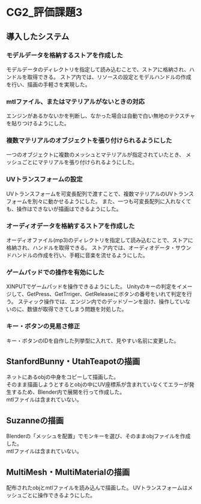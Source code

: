 # CG2_評価課題3

## 導入したシステム

### モデルデータを格納するストアを作成した
モデルデータのディレクトリを指定して読み込むことで、ストアに格納され、ハンドルを取得できる。
ストア内では、リソースの設定とモデルハンドルの作成を行い、描画の手軽さを実現した。

### mtlファイル、またはマテリアルがないときの対応
エンジンがあるかないかを判断し、なかった場合は自動で白い無地のテクスチャを貼りつけるようにした。

### 複数マテリアルのオブジェクトを張り付けられるようにした
一つのオブジェクトに複数のメッシュとマテリアルが指定されていたとき、
メッシュごとにマテリアルを張り付けられるようにした。

### UVトランスフォームの設定
UVトランスフォームを可変長配列で渡すことで、複数マテリアルのUVトランスフォームを別々に動かせるようにした。
また、一つも可変長配列に入れなくても、操作はできないが描画はできるようにした。

### オーディオデータを格納するストアを作成した
オーディオファイル(mp3)のディレクトリを指定して読み込むことで、ストアに格納され、ハンドルを取得できる。
ストア内では、オーディオデータ・サウンドハンドルの作成を行い、手軽に音楽を流せるようにした。

### ゲームパッドでの操作を有効にした
XINPUTでゲームパッドを操作できるようにした。
Unityのキーの判定をイメージして、GetPress、GetTrriger、GetReleaseにボタンの番号をいれて判定を行う。
スティック操作では、エンジン内でのデッドゾーンを設け、操作していないのに、数値が取得できてしまう問題を対処した。

### キー・ボタンの見易さ修正
キー・ボタンのIDを自作した列挙型に入れて、見やすい名前に変更した。



## StanfordBunny・UtahTeapotの描画

ネットにあるobjの中身をコピーして描画した。  
そのまま描画しようとするとobjの中にUV座標系が含まれていなくてエラーが発生するため、Blender内で展開を行って作成した。  
mtlファイルは含まれていない。

## Suzanneの描画

Blenderの「メッシュを配置」でモンキーを選び、そのままobjファイルを作成した。  
mtlファイルは含まれていない。

## MultiMesh・MultiMaterialの描画
配布されたobjとmtlファイルを読み込んで描画した。
UVトランスフォームはメッシュごとに操作できるようにした。